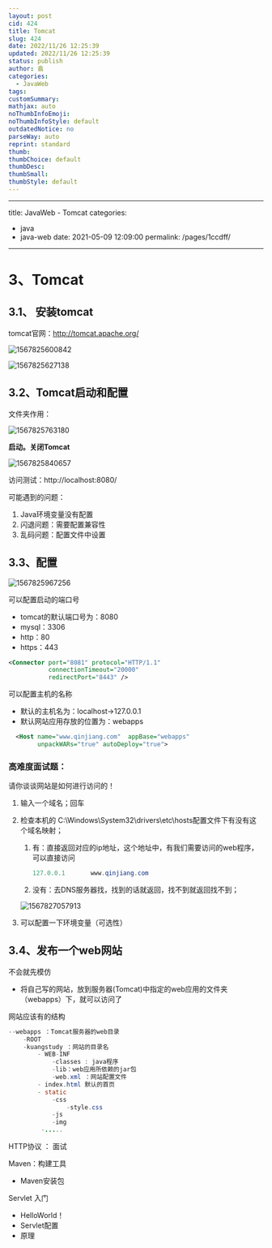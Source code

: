 ```yaml
---
layout: post
cid: 424
title: Tomcat
slug: 424
date: 2022/11/26 12:25:39
updated: 2022/11/26 12:25:39
status: publish
author: 翕
categories: 
  - JavaWeb
tags: 
customSummary: 
mathjax: auto
noThumbInfoEmoji: 
noThumbInfoStyle: default
outdatedNotice: no
parseWay: auto
reprint: standard
thumb: 
thumbChoice: default
thumbDesc: 
thumbSmall: 
thumbStyle: default
---
```



---
title: JavaWeb - Tomcat
categories: 
  - java
  - java-web
date: 2021-05-09 12:09:00
permalink: /pages/1ccdff/

---

# 3、Tomcat

## 3.1、 安装tomcat

tomcat官网：http://tomcat.apache.org/

![1567825600842](https://gcore.jsdelivr.net/gh/oddfar/static/img/JavaWeb.assets/1567825600842.png)

![1567825627138](https://gcore.jsdelivr.net/gh/oddfar/static/img/JavaWeb.assets/1567825627138.png)



## 3.2、Tomcat启动和配置

文件夹作用：

![1567825763180](https://gcore.jsdelivr.net/gh/oddfar/static/img/JavaWeb.assets/1567825763180.png)

**启动。关闭Tomcat**

![1567825840657](https://gcore.jsdelivr.net/gh/oddfar/static/img/JavaWeb.assets/1567825840657.png)

访问测试：http://localhost:8080/

可能遇到的问题：

1. Java环境变量没有配置
2. 闪退问题：需要配置兼容性
3. 乱码问题：配置文件中设置

## 3.3、配置

![1567825967256](https://gcore.jsdelivr.net/gh/oddfar/static/img/JavaWeb.assets/1567825967256.png)

可以配置启动的端口号

- tomcat的默认端口号为：8080
- mysql：3306
- http：80
- https：443

```xml
<Connector port="8081" protocol="HTTP/1.1"
           connectionTimeout="20000"
           redirectPort="8443" />
```

可以配置主机的名称

- 默认的主机名为：localhost->127.0.0.1
- 默认网站应用存放的位置为：webapps

```xml
  <Host name="www.qinjiang.com"  appBase="webapps"
        unpackWARs="true" autoDeploy="true">
```

### 高难度面试题：

请你谈谈网站是如何进行访问的！

1. 输入一个域名；回车

2. 检查本机的 C:\Windows\System32\drivers\etc\hosts配置文件下有没有这个域名映射；

   1. 有：直接返回对应的ip地址，这个地址中，有我们需要访问的web程序，可以直接访问

      ```java
      127.0.0.1       www.qinjiang.com
      ```

   2. 没有：去DNS服务器找，找到的话就返回，找不到就返回找不到；

   ![1567827057913](https://gcore.jsdelivr.net/gh/oddfar/static/img/JavaWeb.assets/1567827057913.png)

3. 可以配置一下环境变量（可选性）

## 3.4、发布一个web网站

不会就先模仿

- 将自己写的网站，放到服务器(Tomcat)中指定的web应用的文件夹（webapps）下，就可以访问了

网站应该有的结构

```java
--webapps ：Tomcat服务器的web目录
	-ROOT
	-kuangstudy ：网站的目录名
		- WEB-INF
			-classes : java程序
			-lib：web应用所依赖的jar包
			-web.xml ：网站配置文件
		- index.html 默认的首页
		- static 
            -css
            	-style.css
            -js
            -img
         -.....
```



HTTP协议 ： 面试

Maven：构建工具

- Maven安装包

Servlet 入门

- HelloWorld！
- Servlet配置
- 原理

